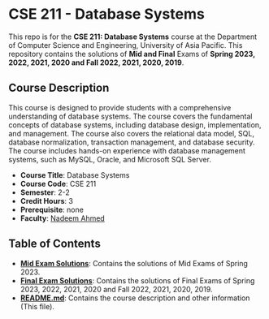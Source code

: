 # CSE 211 - Database Systems

This repo is for the **CSE 211: Database Systems** course at the Department of Computer Science and Engineering, University of Asia Pacific. This repository contains the solutions of **Mid and Final** Exams of **Spring 2023, 2022, 2021, 2020 and Fall 2022, 2021, 2020, 2019**.

## Course Description

This course is designed to provide students with a comprehensive understanding of database systems. The course covers the fundamental concepts of database systems, including database design, implementation, and management. The course also covers the relational data model, SQL, database normalization, transaction management, and database security. The course includes hands-on experience with database management systems, such as MySQL, Oracle, and Microsoft SQL Server.

- **Course Title**: Database Systems
- **Course Code**: CSE 211
- **Semester**: 2-2
- **Credit Hours**: 3
- **Prerequisite**: none
- **Faculty**: [Nadeem Ahmed](https://cse.uap-bd.edu/faculty/faculty_details/34)

## Table of Contents

- **[Mid Exam Solutions](/Mid%20Solve/)**: Contains the solutions of Mid Exams of Spring 2023.
- **[Final Exam Solutions](/Final%20Solve/)**: Contains the solutions of Final Exams of Spring 2023, 2022, 2021, 2020 and Fall 2022, 2021, 2020, 2019.
- **[README.md](/README.md)**: Contains the course description and other information (This file).
